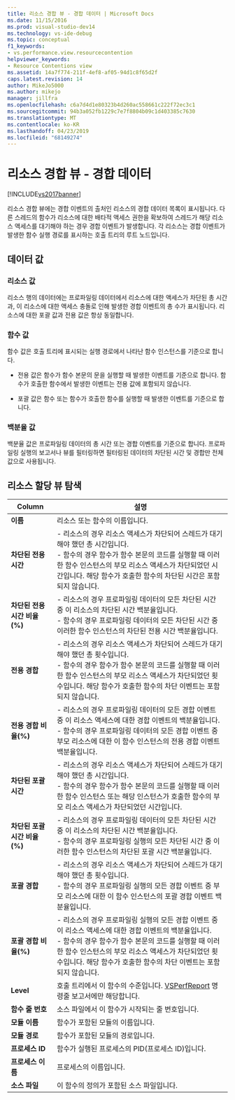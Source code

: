 ```yaml
---
title: 리소스 경합 뷰 - 경합 데이터 | Microsoft Docs
ms.date: 11/15/2016
ms.prod: visual-studio-dev14
ms.technology: vs-ide-debug
ms.topic: conceptual
f1_keywords:
- vs.performance.view.resourcecontention
helpviewer_keywords:
- Resource Contentions view
ms.assetid: 14a7f774-211f-4ef8-af05-94d1c8f65d2f
caps.latest.revision: 14
author: MikeJo5000
ms.author: mikejo
manager: jillfra
ms.openlocfilehash: c6a7d4d1e80323b4d260ac558661c222f72ec3c1
ms.sourcegitcommit: 94b3a052fb1229c7e7f8804b09c1d403385c7630
ms.translationtype: MT
ms.contentlocale: ko-KR
ms.lasthandoff: 04/23/2019
ms.locfileid: "68149274"
---
```

# <a name="resource-contentions-view---contention-data"></a>리소스 경합 뷰 - 경합 데이터
[!INCLUDE[vs2017banner](../includes/vs2017banner.md)]

리소스 경합 뷰에는 경합 이벤트의 출처인 리소스의 경합 데이터 목록이 표시됩니다. 다른 스레드의 함수가 리소스에 대한 배타적 액세스 권한을 확보하여 스레드가 해당 리소스 액세스를 대기해야 하는 경우 경합 이벤트가 발생합니다. 각 리소스는 경합 이벤트가 발생한 함수 실행 경로를 표시하는 호출 트리의 루트 노드입니다.  
  
## <a name="data-values"></a>데이터 값  
  
### <a name="resource-values"></a>리소스 값  
 리소스 행의 데이터에는 프로파일링 데이터에서 리소스에 대한 액세스가 차단된 총 시간과, 이 리소스에 대한 액세스 충돌로 인해 발생한 경합 이벤트의 총 수가 표시됩니다. 리소스에 대한 포괄 값과 전용 값은 항상 동일합니다.  
  
### <a name="function-values"></a>함수 값  
 함수 값은 호출 트리에 표시되는 실행 경로에서 나타난 함수 인스턴스를 기준으로 합니다.  
  
- 전용 값은 함수가 함수 본문의 문을 실행할 때 발생한 이벤트를 기준으로 합니다. 함수가 호출한 함수에서 발생한 이벤트는 전용 값에 포함되지 않습니다.  
  
- 포괄 값은 함수 또는 함수가 호출한 함수를 실행할 때 발생한 이벤트를 기준으로 합니다.  
  
### <a name="percentage-values"></a>백분율 값  
 백분율 값은 프로파일링 데이터의 총 시간 또는 경합 이벤트를 기준으로 합니다. 프로파일링 실행의 보고서나 뷰를 필터링하면 필터링된 데이터의 차단된 시간 및 경합만 전체 값으로 사용됩니다.  
  
## <a name="navigating-the-resource-allocation-view"></a>리소스 할당 뷰 탐색  
  
|Column|설명|  
|------------|-----------------|  
|**이름**|리소스 또는 함수의 이름입니다.|  
|**차단된 전용 시간**|-   리소스의 경우 리소스 액세스가 차단되어 스레드가 대기해야 했던 총 시간입니다.<br />-   함수의 경우 함수가 함수 본문의 코드를 실행할 때 이러한 함수 인스턴스의 부모 리소스 액세스가 차단되었던 시간입니다. 해당 함수가 호출한 함수의 차단된 시간은 포함되지 않습니다.|  
|**차단된 전용 시간 비율(%)**|-   리소스의 경우 프로파일링 데이터의 모든 차단된 시간 중 이 리소스의 차단된 시간 백분율입니다.<br />-   함수의 경우 프로파일링 데이터의 모든 차단된 시간 중 이러한 함수 인스턴스의 차단된 전용 시간 백분율입니다.|  
|**전용 경합**|-   리소스의 경우 리소스 액세스가 차단되어 스레드가 대기해야 했던 총 횟수입니다.<br />-   함수의 경우 함수가 함수 본문의 코드를 실행할 때 이러한 함수 인스턴스의 부모 리소스 액세스가 차단되었던 횟수입니다. 해당 함수가 호출한 함수의 차단 이벤트는 포함되지 않습니다.|  
|**전용 경합 비율(%)**|-   리소스의 경우 프로파일링 데이터의 모든 경합 이벤트 중 이 리소스 액세스에 대한 경합 이벤트의 백분율입니다.<br />-   함수의 경우 프로파일링 데이터의 모든 경합 이벤트 중 부모 리소스에 대한 이 함수 인스턴스의 전용 경합 이벤트 백분율입니다.|  
|**차단된 포괄 시간**|-   리소스의 경우 리소스 액세스가 차단되어 스레드가 대기해야 했던 총 시간입니다.<br />-   함수의 경우 함수가 함수 본문의 코드를 실행할 때 이러한 함수 인스턴스 또는 해당 인스턴스가 호출한 함수의 부모 리소스 액세스가 차단되었던 시간입니다.|  
|**차단된 포괄 시간 비율(%)**|-   리소스의 경우 프로파일링 데이터의 모든 차단된 시간 중 이 리소스의 차단된 시간 백분율입니다.<br />-   함수의 경우 프로파일링 실행의 모든 차단된 시간 중 이러한 함수 인스턴스의 차단된 포괄 시간 백분율입니다.|  
|**포괄 경합**|-   리소스의 경우 리소스 액세스가 차단되어 스레드가 대기해야 했던 총 횟수입니다.<br />-   함수의 경우 프로파일링 실행의 모든 경합 이벤트 중 부모 리소스에 대한 이 함수 인스턴스의 포괄 경합 이벤트 백분율입니다.|  
|**포괄 경합 비율(%)**|-   리소스의 경우 프로파일링 실행의 모든 경합 이벤트 중 이 리소스 액세스에 대한 경합 이벤트의 백분율입니다.<br />-   함수의 경우 함수가 함수 본문의 코드를 실행할 때 이러한 함수 인스턴스의 부모 리소스 액세스가 차단되었던 횟수입니다. 해당 함수가 호출한 함수의 차단 이벤트는 포함되지 않습니다.|  
|**Level**|호출 트리에서 이 함수의 수준입니다. [VSPerfReport](../profiling/vsperfreport.md) 명령줄 보고서에만 해당합니다.|  
|**함수 줄 번호**|소스 파일에서 이 함수가 시작되는 줄 번호입니다.|  
|**모듈 이름**|함수가 포함된 모듈의 이름입니다.|  
|**모듈 경로**|함수가 포함된 모듈의 경로입니다.|  
|**프로세스 ID**|함수가 실행된 프로세스의 PID(프로세스 ID)입니다.|  
|**프로세스 이름**|프로세스의 이름입니다.|  
|**소스 파일**|이 함수의 정의가 포함된 소스 파일입니다.|
